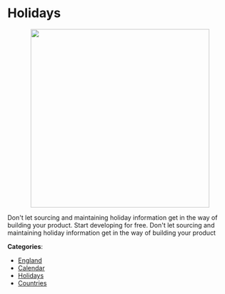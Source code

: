 # Holidays
<p align="center">
    <img width="400" src="https://raw.githubusercontent.com/apis-list/apis-list/apis/holidays/logo_256x256.png" />
</p>

Don't let sourcing and maintaining holiday information get in the way of building your product.  Start developing for free.  Don't let sourcing and maintaining holiday information get in the way of building your product



**Categories**:
- [England](https://github.com/apis-list/apis-list#england)
- [Calendar](https://github.com/apis-list/apis-list#calendar)
- [Holidays](https://github.com/apis-list/apis-list#holidays)
- [Countries](https://github.com/apis-list/apis-list#countries)







